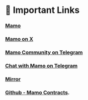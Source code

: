 # 🔗 Important Links

### [**Mamo**](https://mamo.bot/)

### [**Mamo on X**](https://x.com/Mamo_agent)

### [**Mamo Community on Telegram**](https://t.me/mamoofficialchat)

### [**Chat with Mamo on Telegram**](https://t.me/MamoAIbot)

### [**Mirror**](https://mirror.xyz/mamoagent.eth)

### [**Github - Mamo Contracts**](https://github.com/moonwell-fi/mamo-contracts)**.**
